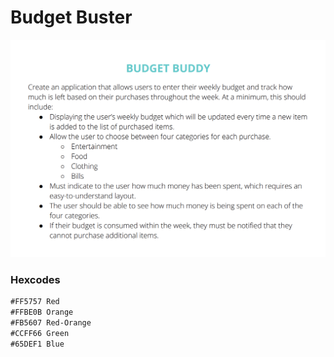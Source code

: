 # Budget Buster

![](https://github.com/AhmadAlKhaldi86/Budget-Application/blob/master/images/Project-Spec.png)


### Hexcodes 
```diff
#FF5757 Red
#FFBE0B Orange
#FB5607 Red-Orange
#CCFF66 Green
#65DEF1 Blue
```
